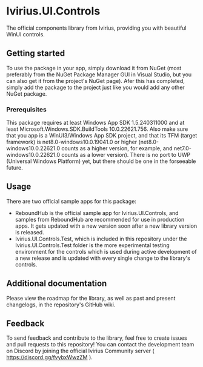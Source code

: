 # Ivirius.UI.Controls

The official components library from Ivirius, providing you with beautiful WinUI controls.

## Getting started

To use the package in your app, simply download it from NuGet (most preferably from the NuGet Package Manager GUI in Visual Studio, but you can also get it from the project's NuGet page). Afer this has completed, simply add the package to the project just like you would add any other NuGet package.

### Prerequisites

This package requires at least Windows App SDK 1.5.240311000 and at least Microsoft.Windows.SDK.BuildTools 10.0.22621.756. Also make sure that you app is a WinUI3/Windows App SDK project, and that its TFM (target framework) is net8.0-windows10.0.19041.0 or higher (net8.0-windows10.0.22621.0 counts as a higher version, for example, and net7.0-windows10.0.22621.0 counts as a lower version). There is no port to UWP (Universal Windows Platform) yet, but there should be one in the forseeable future.

## Usage

There are two official sample apps for this package:
- ReboundHub is the official sample app for Ivirius.UI.Controls, and samples from ReboundHub are recommended for use in production apps. It gets updated with a new version soon after a new library version is released.
- Ivirius.UI.Controls.Test, which is included in this repository under the Ivirius.UI.Controls.Test folder is the more experimental testing environment for the controls which is used during active development of a new release and is updated with every single change to the library's controls.

## Additional documentation

Please view the roadmap for the library, as well as past and present changelogs, in the repository's GitHub wiki.

## Feedback

To send feedback and contribute to the library, feel free to create issues and pull requests to this repository!
You can contact the development team on Discord by joining the official Ivirius Community server ( https://discord.gg/fvybxWwzZM ).